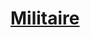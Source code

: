 ﻿---
!LinkItem
Link: background_militaire_hd.md
NameLink: <!--NameLink-->[Militaire](hd_background_militaire.md)<!--/NameLink-->
Id: backgrounds_hd.md#militaire
ParentLink: backgrounds_hd.md#historique
Name: Militaire
ParentName: Historique
---




# [Militaire](hd_background_militaire.md)



